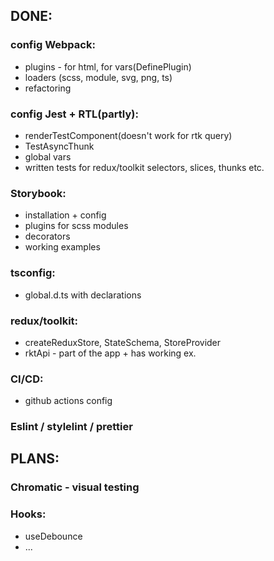 ## DONE:
### config Webpack:
- plugins - for html, for vars(DefinePlugin)
- loaders (scss, module, svg, png, ts)
- refactoring

### config Jest + RTL(partly):
- renderTestComponent(doesn't work for rtk query)
- TestAsyncThunk
- global vars
- written tests for redux/toolkit selectors, slices, thunks etc.

### Storybook:
- installation + config
- plugins for scss modules
- decorators
- working examples

### tsconfig:
- global.d.ts with declarations

### redux/toolkit:
- createReduxStore, StateSchema, StoreProvider
- rktApi - part of the app + has working ex.

### CI/CD:
- github actions config

### Eslint / stylelint / prettier

## PLANS:
### Chromatic - visual testing

### Hooks:
- useDebounce
- ...

